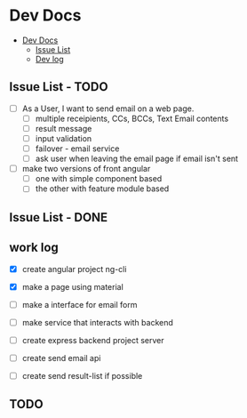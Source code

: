 # Dev Docs

<!-- TOC -->

* [Dev Docs](#dev-docs)
  * [Issue List](#issue-list)
  * [Dev log](#dev-log)

<!-- /TOC -->

## Issue List - TODO

* [ ] As a User, I want to send email on a web page.
  * [ ] multiple receipients, CCs, BCCs, Text Email contents
  * [ ] result message
  * [ ] input validation
  * [ ] failover - email service
  * [ ] ask user when leaving the email page if email isn't sent
* [ ] make two versions of front angular
    * [ ] one with simple component based
    * [ ] the other with feature module based

## Issue List - DONE

## work log

* [X] create angular project ng-cli
* [X] make a page using material
* [ ] make a interface for email form
* [ ] make service that interacts with backend

* [ ] create express backend project server
* [ ] create send email api
* [ ] create send result-list if possible

## TODO
